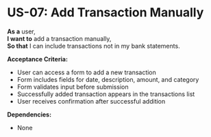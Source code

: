 # US-07: Add Transaction Manually

**As a** user,  
**I want to** add a transaction manually,  
**So that** I can include transactions not in my bank statements.

**Acceptance Criteria:**

- User can access a form to add a new transaction
- Form includes fields for date, description, amount, and category
- Form validates input before submission
- Successfully added transaction appears in the transactions list
- User receives confirmation after successful addition

**Dependencies:**

- None 